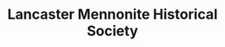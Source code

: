 ---
layout: repo
title: "Lancaster Mennonite Historical Society"
id: 13953
permalink: repos/13953/
---